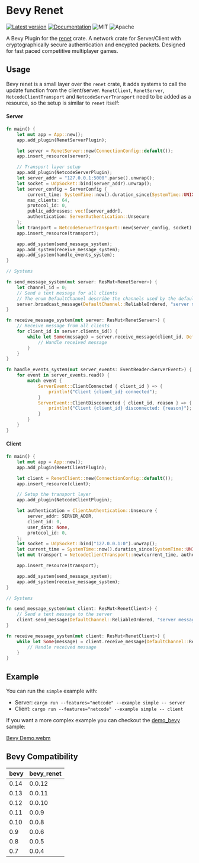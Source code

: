 # Bevy Renet
[![Latest version](https://img.shields.io/crates/v/bevy_renet.svg)](https://crates.io/crates/bevy_renet)
[![Documentation](https://docs.rs/bevy_renet/badge.svg)](https://docs.rs/bevy_renet)
![MIT](https://img.shields.io/badge/license-MIT-blue.svg)
![Apache](https://img.shields.io/badge/license-Apache-blue.svg)

A Bevy Plugin for the [renet](https://github.com/lucaspoffo/renet) crate.
A network crate for Server/Client with cryptographically secure authentication and encypted packets.
Designed for fast paced competitive multiplayer games.

## Usage
Bevy renet is a small layer over the `renet` crate, it adds systems to call the update function from the client/server. `RenetClient`, `RenetServer`, `NetcodeClientTransport` and `NetcodeServerTransport` need to be added as a resource, so the setup is similar to `renet` itself:

#### Server
```rust
fn main() {
    let mut app = App::new();
    app.add_plugin(RenetServerPlugin);

    let server = RenetServer::new(ConnectionConfig::default());
    app.insert_resource(server);

    // Transport layer setup
    app.add_plugin(NetcodeServerPlugin);
    let server_addr = "127.0.0.1:5000".parse().unwrap();
    let socket = UdpSocket::bind(server_addr).unwrap();
    let server_config = ServerConfig {
        current_time: SystemTime::now().duration_since(SystemTime::UNIX_EPOCH).unwrap(),
        max_clients: 64,
        protocol_id: 0,
        public_addresses: vec![server_addr],
        authentication: ServerAuthentication::Unsecure
    };
    let transport = NetcodeServerTransport::new(server_config, socket).unwrap();
    app.insert_resource(transport);

    app.add_system(send_message_system);
    app.add_system(receive_message_system);
    app.add_system(handle_events_system);
}

// Systems

fn send_message_system(mut server: ResMut<RenetServer>) {
    let channel_id = 0;
    // Send a text message for all clients
    // The enum DefaultChannel describe the channels used by the default configuration
    server.broadcast_message(DefaultChannel::ReliableOrdered, "server message");
}

fn receive_message_system(mut server: ResMut<RenetServer>) {
    // Receive message from all clients
    for client_id in server.clients_id() {
        while let Some(message) = server.receive_message(client_id, DefaultChannel::ReliableOrdered) {
            // Handle received message
        }
    }
}

fn handle_events_system(mut server_events: EventReader<ServerEvent>) {
    for event in server_events.read() {
        match event {
            ServerEvent::ClientConnected { client_id } => {
                println!("Client {client_id} connected");
            }
            ServerEvent::ClientDisconnected { client_id, reason } => {
                println!("Client {client_id} disconnected: {reason}");
            }
        }
    }
}
```

#### Client
```rust
fn main() {
    let mut app = App::new();
    app.add_plugin(RenetClientPlugin);

    let client = RenetClient::new(ConnectionConfig::default());
    app.insert_resource(client);

    // Setup the transport layer
    app.add_plugin(NetcodeClientPlugin);

    let authentication = ClientAuthentication::Unsecure {
        server_addr: SERVER_ADDR,
        client_id: 0,
        user_data: None,
        protocol_id: 0,
    };
    let socket = UdpSocket::bind("127.0.0.1:0").unwrap();
    let current_time = SystemTime::now().duration_since(SystemTime::UNIX_EPOCH).unwrap();
    let mut transport = NetcodeClientTransport::new(current_time, authentication, socket).unwrap();

    app.insert_resource(transport);

    app.add_system(send_message_system);
    app.add_system(receive_message_system);
}

// Systems

fn send_message_system(mut client: ResMut<RenetClient>) {
    // Send a text message to the server
    client.send_message(DefaultChannel::ReliableOrdered, "server message");
}

fn receive_message_system(mut client: ResMut<RenetClient>) {
    while let Some(message) = client.receive_message(DefaultChannel::ReliableOrdered) {
        // Handle received message
    }
}
```

## Example

You can run the `simple` example with:

* Server: `cargo run --features="netcode" --example simple -- server`
* Client: `cargo run --features="netcode" --example simple -- client`

If you want a more complex example you can checkout the [demo_bevy](https://github.com/lucaspoffo/renet/tree/master/demo_bevy) sample:

[Bevy Demo.webm](https://user-images.githubusercontent.com/35241085/180664609-f8c969e0-d313-45c0-9c04-8a116896d0bd.webm)

## Bevy Compatibility

|bevy|bevy_renet|
|---|---|
|0.14|0.0.12|
|0.13|0.0.11|
|0.12|0.0.10|
|0.11|0.0.9|
|0.10|0.0.8|
|0.9|0.0.6|
|0.8|0.0.5|
|0.7|0.0.4|
